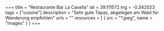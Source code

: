 +++
title = "Restaurante Bar La Casella"
lat = 39.111572
lng = -0.342023
tags = ["cuisine"]
description = "Sehr gute Tapas, abgelegen am Wald für Wanderung empfohlen"
urls = ""
resources = [
    { src = "*.jpeg", name = "images" }
]
+++
